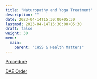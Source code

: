 ```yaml
---
title: "Naturopathy and Yoga Treatment"
description: ""
date: 2023-04-14T15:30:00+05:30
lastmod: 2023-04-14T15:30:00+05:30
draft: false
weight: 30
menu:
  main:
    parent: "CHSS & Health Matters"
---
```


[Procedure](/pdf/9.%20%20%20Procedure%20for%20availaing%20Treatement%20under%20Yoga%20and%20Naturopathy.pdf)

[DAE Order](/pdf/10.%20%20%20Extension%20of%20Yoga%20and%20Naturopathy%20Treatments%20for%20CHSS%20Beneficiaries%20-%20DAE%20Order%202018.pdf)
